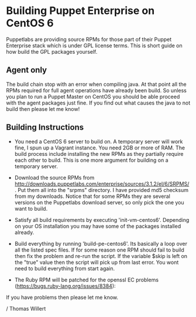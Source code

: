 

# Building Puppet Enterprise on CentOS 6

Puppetlabs are providing source RPMs for those part of their Puppet Enterprise stack which is under GPL license terms. This is short guide on how build the GPL packages yourself.

## Agent only

The build chain stop with an error when compiling java. At that point all the RPMs required for full agent operations have already been build. So unless you plan to run a Puppet Master on CentOS you should be able proceed with the agent packages just fine.
If you find out what causes the java to not build then please let me know!

## Building Instructions

* You need a CentOS 6 server to build on. A temporary server will work fine, I spun up a Vagrant instance. You need 2GB or more of RAM. The build process include installing the new RPMs as they partially require each other to build. This is one more argument for building on a temporary server.

* Download the source RPMs from http://downloads.puppetlabs.com/enterprise/sources/3.1.2/el/6/SRPMS/ . Put them all into the "srpms" directory. I have provided md5 checksum from my downloads. Notice that for some RPMs they are several versions on the Puppetlabs download server, so only pick the one you want to build.

* Satisfy all build requirements by executing 'init-vm-centos6'. Depending on your OS installation you may have some of the packages installed already.

* Build everything by running 'build-pe-centos6'. Its basically a loop over all the listed spec files. If for some reason one RPM should fail to build then fix the problem and re-run the script. If the variable $skip is left on the "true" value then the script will pick up from last error. You wont need to build everything from start again.

* The Ruby RPM will be patched for the openssl EC problems (https://bugs.ruby-lang.org/issues/8384):

If you have problems then please let me know.

/ Thomas Willert

